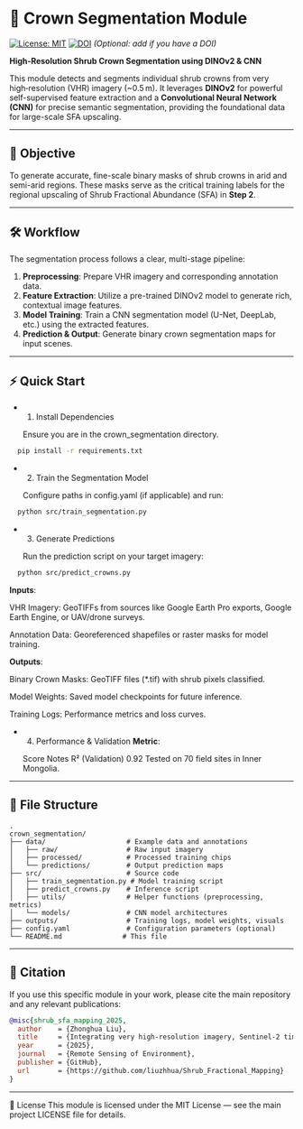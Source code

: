 
# 🌿 Crown Segmentation Module

[![License: MIT](https://img.shields.io/badge/License-MIT-yellow.svg)](https://opensource.org/licenses/MIT)
[![DOI](https://zenodo.org/badge/DOI/10.5281/zenodo.XXXXXXX.svg)](https://doi.org/10.5281/zenodo.XXXXXXX) *(Optional: add if you have a DOI)*

**High‑Resolution Shrub Crown Segmentation using DINOv2 & CNN**

This module detects and segments individual shrub crowns from very high‑resolution (VHR) imagery (~0.5 m). It leverages **DINOv2** for powerful self-supervised feature extraction and a **Convolutional Neural Network (CNN)** for precise semantic segmentation, providing the foundational data for large-scale SFA upscaling.

---

## 📍 Objective

To generate accurate, fine-scale binary masks of shrub crowns in arid and semi-arid regions. These masks serve as the critical training labels for the regional upscaling of Shrub Fractional Abundance (SFA) in **Step 2**.

---

## 🛠️ Workflow

The segmentation process follows a clear, multi-stage pipeline:

1.  **Preprocessing**: Prepare VHR imagery and corresponding annotation data.
2.  **Feature Extraction**: Utilize a pre-trained DINOv2 model to generate rich, contextual image features.
3.  **Model Training**: Train a CNN segmentation model (U-Net, DeepLab, etc.) using the extracted features.
4.  **Prediction & Output**: Generate binary crown segmentation maps for input scenes.
---

## ⚡ Quick Start

* 1. Install Dependencies

  Ensure you are in the crown_segmentation directory.

```bash
  pip install -r requirements.txt
```

* 2. Train the Segmentation Model

  Configure paths in config.yaml (if applicable) and run:
      
```bash
  python src/train_segmentation.py
```

* 3. Generate Predictions

  Run the prediction script on your target imagery:
      
```bash
  python src/predict_crowns.py
```
    
  **Inputs**:
  
  VHR Imagery: GeoTIFFs from sources like Google Earth Pro exports, Google Earth Engine, or UAV/drone surveys.
  
  Annotation Data: Georeferenced shapefiles or raster masks for model training.
  
    
  **Outputs**:
  
  Binary Crown Masks: GeoTIFF files (*.tif) with shrub pixels classified.
  
  Model Weights: Saved model checkpoints for future inference.
  
  Training Logs: Performance metrics and loss curves.
  

* 4. Performance & Validation
  **Metric**:

  Score	Notes
  R² (Validation)	0.92	Tested on 70 field sites in Inner Mongolia.



---

## 📁 File Structure

```
.
crown_segmentation/
├── data/                    # Example data and annotations
│   ├── raw/                 # Raw input imagery
│   ├── processed/           # Processed training chips
│   └── predictions/         # Output prediction maps
├── src/                     # Source code
│   ├── train_segmentation.py # Model training script
│   ├── predict_crowns.py    # Inference script
│   ├── utils/               # Helper functions (preprocessing, metrics)
│   └── models/              # CNN model architectures
├── outputs/                 # Training logs, model weights, visuals
├── config.yaml              # Configuration parameters (optional)
└── README.md               # This file
```
---

## 📜 Citation
If you use this specific module in your work, please cite the main repository and any relevant publications:


```bibtex
@misc{shrub_sfa_mapping_2025,
  author    = {Zhonghua Liu},
  title     = {Integrating very high‑resolution imagery, Sentinel-2 time-series data, and machine learning to map shrub fractional abundance across arid and semi-arid ecosystems in China},
  year      = {2025},
  journal   = {Remote Sensing of Environment},
  publisher = {GitHub},
  url       = {https://github.com/liuzhhua/Shrub_Fractional_Mapping}
}
```

---
📄 License
This module is licensed under the MIT License — see the main project LICENSE file for details.

